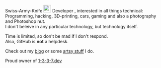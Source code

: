 Swiss-Army-Knife <img src="https://user-images.githubusercontent.com/3527662/160848829-0c657859-38b9-4b79-9b05-3dd9c1ed8b44.png" width="24" height="24"> Developer , interested in all things technical: Programming, hacking, 3D-printing, cars, gaming and also a photography and Photoshop nut.  
I don't beleive in any particular technology, but technology itself.


Time is limited, so don't be mad if I don't respond.  
Also, GitHub is **not** a helpdesk.


Check out my [blog](https://behind.flatspot.pictures) or some [artsy stuff](https://www.flatspot.pictures) I do.

Proud owner of [1-3-3-7.dev](https://1-3-3-7.dev)
